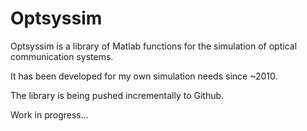 # Optsyssim

Optsyssim is a library of Matlab functions for the simulation of optical communication systems.

It has been developed for my own simulation needs since ~2010.

The library is being pushed incrementally to Github.

Work in progress...
